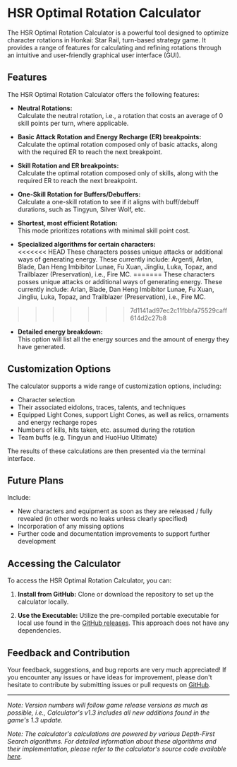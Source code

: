 # HSR Optimal Rotation Calculator

The HSR Optimal Rotation Calculator is a powerful tool designed to optimize character rotations in Honkai: Star Rail, turn-based strategy game. It provides a range of features for calculating and refining rotations through an intuitive and user-friendly graphical user interface (GUI).

## Features

The HSR Optimal Rotation Calculator offers the following features:

- **Neutral Rotations:**\
Calculate the neutral rotation, i.e., a rotation that costs an average of 0 skill points per turn, where applicable.

- **Basic Attack Rotation and Energy Recharge (ER) breakpoints:**\
Calculate the optimal rotation composed only of basic attacks, along with the required ER to reach the next breakpoint.

- **Skill Rotation and ER breakpoints:**\
Calculate the optimal rotation composed only of skills, along with the required ER to reach the next breakpoint.

- **One-Skill Rotation for Buffers/Debuffers:**\
Calculate a one-skill rotation to see if it aligns with buff/debuff durations, such as Tingyun, Silver Wolf, etc.

- **Shortest, most efficient Rotation:**\
This mode prioritizes rotations with minimal skill point cost.

- **Specialized algorithms for certain characters:**\
<<<<<<< HEAD
These characters posses unique attacks or additional ways of generating energy. These currently include: Argenti, Arlan, Blade, Dan Heng Imbibitor Lunae, Fu Xuan, Jingliu, Luka, Topaz, and Trailblazer (Preservation), i.e., Fire MC.
=======
These characters posses unique attacks or additional ways of generating energy. These currently include: Arlan, Blade, Dan Heng Imbibitor Lunae, Fu Xuan, Jingliu, Luka, Topaz, and Trailblazer (Preservation), i.e., Fire MC.
>>>>>>> 7d1141ad97ec2c11fbbfa75529caff614d2c27b8

- **Detailed energy breakdown:**\
This option will list all the energy sources and the amount of energy they have generated. 

## Customization Options

The calculator supports a wide range of customization options, including:

- Character selection
- Their associated eidolons, traces, talents, and techniques
- Equipped Light Cones, support Light Cones, as well as relics, ornaments and energy recharge ropes
- Numbers of kills, hits taken, etc. assumed during the rotation
- Team buffs (e.g. Tingyun and HuoHuo Ultimate)

The results of these calculations are then presented via the terminal interface.

## Future Plans

Include:

- New characters and equipment as soon as they are released / fully revealed (in other words no leaks unless clearly specified)
- Incorporation of any missing options
- Further code and documentation improvements to support further development

## Accessing the Calculator

To access the HSR Optimal Rotation Calculator, you can:

1. **Install from GitHub:** Clone or download the repository to set up the calculator locally.

2. **Use the Executable:** Utilize the pre-compiled portable executable for local use found in the [GitHub releases](https://github.com/djordje-kalojevic/HSR-Optimal-Rotation-Calculator/releases). This approach does not have any dependencies.

## Feedback and Contribution

Your feedback, suggestions, and bug reports are very much appreciated! If you encounter any issues or have ideas for improvement, please don't hesitate to contribute by submitting issues or pull requests on [GitHub](https://github.com/djordje-kalojevic/HSR-Optimal-Rotation-Calculator/issues).

---

*Note: Version numbers will follow game release versions as much as possible, i.e., Calculator's v1.3 includes all new additions found in the game's 1.3 update.*

*Note: The calculator's calculations are powered by various Depth-First Search algorithms. For detailed information about these algorithms and their implementation, please refer to the calculator's source code available [here](https://github.com/djordje-kalojevic/HSR-Optimal-Rotation-Calculator/tree/master/calculation_scripts/character_algorithms).*
